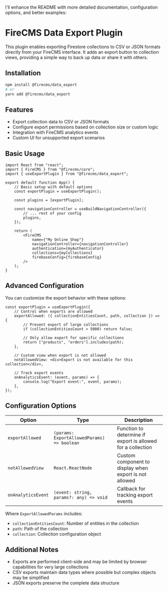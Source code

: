 I'll enhance the README with more detailed documentation, configuration options, and better examples:

# FireCMS Data Export Plugin

This plugin enables exporting Firestore collections to CSV or JSON formats directly from your FireCMS interface. It adds
an export button to collection views, providing a simple way to back up data or share it with others.

## Installation

```bash
npm install @firecms/data_export
# or
yarn add @firecms/data_export
```

## Features

- Export collection data to CSV or JSON formats
- Configure export permissions based on collection size or custom logic
- Integration with FireCMS analytics events
- Custom UI for unsupported export scenarios

## Basic Usage

```tsx
import React from "react";
import { FireCMS } from "@firecms/core";
import { useExportPlugin } from "@firecms/data_export";

export default function App() {
    // Basic setup with default options
    const exportPlugin = useExportPlugin();

    const plugins = [exportPlugin];

    const navigationController = useBuildNavigationController({
        // ... rest of your config
        plugins,
    });

    return (
        <FireCMS
            name={"My Online Shop"}
            navigationController={navigationController}
            authentication={myAuthenticator}
            collections={myCollections}
            firebaseConfig={firebaseConfig}
        />
    );
}
```

## Advanced Configuration

You can customize the export behavior with these options:

```tsx
const exportPlugin = useExportPlugin({
    // Control when exports are allowed
    exportAllowed: ({ collectionEntitiesCount, path, collection }) => {
        // Prevent export of large collections
        if (collectionEntitiesCount > 5000) return false;

        // Only allow export for specific collections
        return ["products", "orders"].includes(path);
    },

    // Custom view when export is not allowed
    notAllowedView: <div>Export is not available for this collection</div>,

    // Track export events
    onAnalyticsEvent: (event, params) => {
        console.log("Export event:", event, params);
    },
});
```

## Configuration Options

| Option             | Type                                       | Description                                                 |
| ------------------ | ------------------------------------------ | ----------------------------------------------------------- |
| `exportAllowed`    | `(params: ExportAllowedParams) => boolean` | Function to determine if export is allowed for a collection |
| `notAllowedView`   | `React.ReactNode`                          | Custom component to display when export is not allowed      |
| `onAnalyticsEvent` | `(event: string, params?: any) => void`    | Callback for tracking export events                         |

Where `ExportAllowedParams` includes:

- `collectionEntitiesCount`: Number of entities in the collection
- `path`: Path of the collection
- `collection`: Collection configuration object

## Additional Notes

- Exports are performed client-side and may be limited by browser capabilities for very large collections
- CSV exports maintain data types where possible but complex objects may be simplified
- JSON exports preserve the complete data structure

